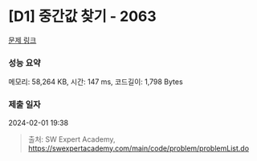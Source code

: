 # [D1] 중간값 찾기 - 2063 

[문제 링크](https://swexpertacademy.com/main/code/problem/problemDetail.do?contestProbId=AV5QPsXKA2UDFAUq) 

### 성능 요약

메모리: 58,264 KB, 시간: 147 ms, 코드길이: 1,798 Bytes

### 제출 일자

2024-02-01 19:38



> 출처: SW Expert Academy, https://swexpertacademy.com/main/code/problem/problemList.do